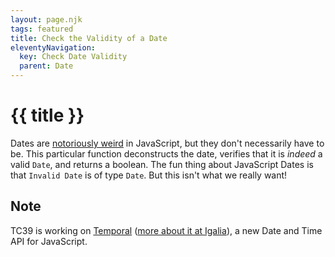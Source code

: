 ```yaml
---
layout: page.njk
tags: featured
title: Check the Validity of a Date
eleventyNavigation:
  key: Check Date Validity
  parent: Date
---
```

# {{ title }}

Dates are [notoriously weird](https://developer.mozilla.org/en-US/docs/Web/JavaScript/Reference/Global_Objects/Date#the_ecmascript_epoch_and_timestamps) in JavaScript, but they don't necessarily have to be. This particular function deconstructs the date, verifies that it is _indeed_ a valid `Date`, and returns a boolean. The fun thing about JavaScript Dates is that `Invalid Date` is of type `Date`. But this isn't what we really want!

<h2 class="h5">Note</h2>

TC39 is working on [Temporal](https://tc39.es/proposal-temporal/docs/index.html) ([more about it at Igalia](https://blogs.igalia.com/compilers/2020/06/23/dates-and-times-in-javascript/)), a new Date and Time API for JavaScript. 

<!-- <details open>
<summary>JavaScript</summary>

```javascript
export const checkDate = (date) => {
  if (date instanceof Date) {
    date.get
  }
}
```
</details>


<details>
<summary>TypeScript</summary>

```typescript
export const checkDate = (date: Date | string): boolean => {
  return date; // This should do something
}
```
</details> -->